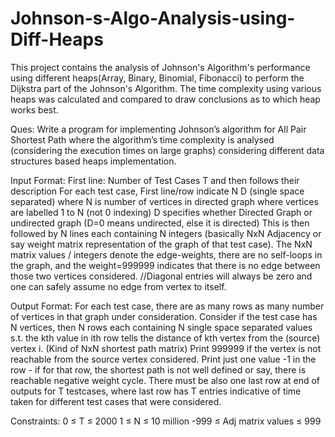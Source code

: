 # Johnson-s-Algo-Analysis-using-Diff-Heaps
This project contains the analysis of Johnson's Algorithm's performance using different heaps(Array, Binary, Binomial, Fibonacci) to perform the Dijkstra part of the Johnson's Algorithm. The time complexity using various heaps was calculated and compared to draw conclusions as to which heap works best.


Ques: Write a program for implementing Johnson’s algorithm for All Pair Shortest Path where the 
algorithm’s time complexity is analysed (considering the execution times on large graphs) 
considering different data structures based heaps implementation.

Input Format:
First line: Number of Test Cases T and then follows their description
For each test case, 
First line/row indicate N D (single space separated) 
where 
N is number of vertices in directed graph where vertices are labelled 1 to N (not 0 indexing)
D specifies whether Directed Graph or undirected graph (D=0 means undirected, else it is directed)
This is then followed by N lines each containing N integers (basically NxN Adjacency or say weight matrix 
representation of the graph of that test case). 
The NxN matrix values / integers denote the edge-weights, there are no self-loops in the graph, and 
the weight=999999 indicates that there is no edge between those two vertices considered.
 //Diagonal entries will always be zero and one can safely assume no edge from vertex to itself.
 
 Output Format:
For each test case, there are as many rows as many number of vertices in that graph under consideration. 
Consider if the test case has N vertices, then N rows each containing N single space separated values s.t. the 
kth value in ith row tells the distance of kth vertex from the (source) vertex i. (Kind of NxN shortest path matrix)
Print 999999 if the vertex is not reachable from the source vertex considered. 
Print just one value -1 in the row - if for that row, the shortest path is not well defined or say, there is reachable 
negative weight cycle.
There must be also one last row at end of outputs for T testcases, where last row has T entries indicative of 
time taken for different test cases that were considered.

Constraints:
0 ≤ T ≤ 2000
1 ≤ N ≤ 10 million
-999 ≤ Adj matrix values ≤ 999
